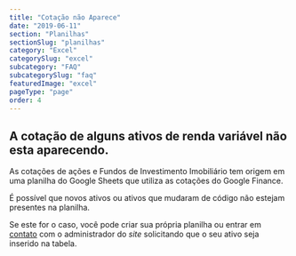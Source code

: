 ```yaml
---
title: "Cotação não Aparece"
date: "2019-06-11"
section: "Planilhas"
sectionSlug: "planilhas"
category: "Excel"
categorySlug: "excel"
subcategory: "FAQ"
subcategorySlug: "faq"
featuredImage: "excel"
pageType: "page"
order: 4
---
```



## A cotação de alguns ativos de renda variável não esta aparecendo.


As cotações de ações e Fundos de Investimento Imobiliário tem origem em uma planilha do Google Sheets que utiliza as cotações do Google Finance.

É possível que novos ativos ou ativos que mudaram de código não estejam presentes na planilha.

Se este for o caso, você pode criar sua própria planilha ou entrar em [contato](/contato) com o administrador do *site* solicitando que o seu ativo seja inserido na tabela.